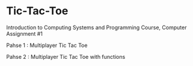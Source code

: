 # Tic-Tac-Toe
Introduction to Computing Systems and Programming Course, Computer Assignment #1

Pahse 1 : Multiplayer Tic Tac Toe 

Pahse 2 : Multiplayer Tic Tac Toe with functions
